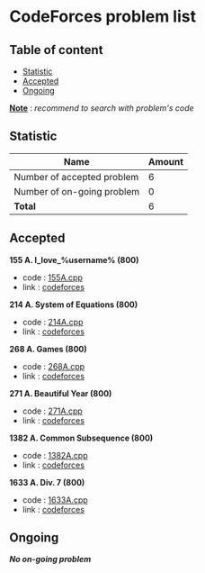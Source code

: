 # CodeForces problem list
## Table of content
- [Statistic](#statistic)
- [Accepted](#accepted)
- [Ongoing](#ongoing)

<u>**Note**</u> : *recommend to search with problem's code*</u>
## Statistic
|Name|Amount|
|-------------------------------------|--------------| 
|Number of accepted problem | 6 | 
|Number of on-going problem | 0 | 
|**Total**    | 6| 
## Accepted
**155 A. I_love_%username% (800)**
 - code : [155A.cpp](./CodeForces/155A.cpp)
 - link : [codeforces](https://codeforces.com/problemset/problem/155/A)

**214 A. System of Equations (800)**
 - code : [214A.cpp](./CodeForces/214A.cpp)
 - link : [codeforces](https://codeforces.com/problemset/problem/214/A)

**268 A. Games (800)**
 - code : [268A.cpp](./CodeForces/268A.cpp)
 - link : [codeforces](https://codeforces.com/problemset/problem/268/A)

**271 A. Beautiful Year (800)**
 - code : [271A.cpp](./CodeForces/271A.cpp)
 - link : [codeforces](https://codeforces.com/problemset/problem/271/A)

**1382 A. Common Subsequence (800)**
 - code : [1382A.cpp](./CodeForces/1382A.cpp)
 - link : [codeforces](https://codeforces.com/problemset/problem/1382/A)

**1633 A. Div. 7 (800)**
 - code : [1633A.cpp](./CodeForces/1633A.cpp)
 - link : [codeforces](https://codeforces.com/problemset/problem/1633/A)

## Ongoing
***No on-going problem***
